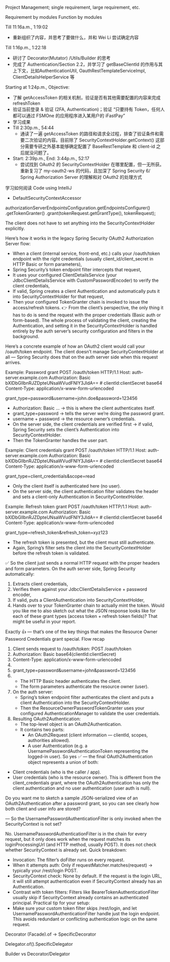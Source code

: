 
Project Management; single requirement, large requirement, etc.

Requirement by modules
Function by modules


Till 11:16a.m., 1:19:02
- 重新组织了内容，并思考了要做什么，并和 Wei Li 尝试确定内容

Till 1:16p.m., 1:22:18
- 研讨了 Decorator(Mutator) /Utils/Builder 的思考
- 完成了 Authentication/Section 2.2，并学习了 getBaseClientId 的作用与其上下文，比如AuthenticationUtil, OauthRestTemplateServiceImpl, ClientDetailsHelperService 等

Starting at 1:24p.m.,  Objective: 
- 了解 getAccessToken 的相关机制，验证是否有其他需要配置的内容来完成 refreshToken
- 验证当前登录 & 验证 (2FA, Authentication)；验证 “只要持有 Token，任何人都可以通过 FSMOne 的应用程序进入某用户的 iFastPay”
- 学习成果
- Till 2:30p.m., 54:44
    - 通读了一遍 getAccessToken 的路径和请求全过程，排查了验证条件和需要二次验证的内容。目前除了 SecurityContextHolder.getContext() 这部分需要专研之外基本能够确定配置了 BaseRestTemplate 和 client-id 之后就没问题了。
- Start: 2:39p.m., End: 3:44p.m., 52:17
    - 尝试找到 OAuth2 的 SecurityContextHolder 在哪里配置，但一无所获。重新复习了 my-oauth2-ws 的代码，且加深了 Spring Security 6/ Spring Authorization Server 的理解和对 OAuth2 的处理方式

学习如何阅读 Code using IntelliJ

* DefaultSecurityContextAccessor

authorizationServerEndpointsConfiguration.getEndpointsConfigurer()
    .getTokenGranter()
    .grant(tokenRequest.getGrantType(), tokenRequest);

The client does not have to set anything into the SecurityContextHolder explicitly.

Here’s how it works in the legacy Spring Security OAuth2 Authorization Server flow:
* When a client (internal service, front-end, etc.) calls your /oauth/token endpoint with the right credentials (usually client_id/client_secret in HTTP Basic or form parameters),
* Spring Security’s token endpoint filter intercepts that request,
* It uses your configured ClientDetailsService (your JdbcClientDetailsService with CustomPasswordEncoder) to verify the client credentials,
* If valid, Spring creates a client Authentication and automatically puts it into SecurityContextHolder for that request,
* Then your configured TokenGranter chain is invoked to issue the access/refresh tokens.
👉 From the client’s perspective, the only thing it has to do is send the request with the proper credentials (Basic auth or form-based). The whole process of validating the client, creating the Authentication, and setting it in the SecurityContextHolder is handled entirely by the auth server’s security configuration and filters in the background.

Here’s a concrete example of how an OAuth2 client would call your /oauth/token endpoint. The client doesn’t manage SecurityContextHolder at all — Spring Security does that on the auth server side when this request arrives.

Example: Password grant
POST /oauth/token HTTP/1.1
Host: auth-server.example.com
Authorization: Basic bXlDbGllbnRJZDpteUNsaWVudFNlY3JldA==   # clientId:clientSecret base64
Content-Type: application/x-www-form-urlencoded

grant_type=password&username=john.doe&password=123456
* Authorization: Basic … → this is where the client authenticates itself.
* grant_type=password → tells the server we’re doing the password grant.
* username + password → the resource owner’s credentials.
* On the server side, the client credentials are verified first → if valid, Spring Security sets the client’s Authentication into SecurityContextHolder.
* Then the TokenGranter handles the user part.

Example: Client credentials grant
POST /oauth/token HTTP/1.1
Host: auth-server.example.com
Authorization: Basic bXlDbGllbnRJZDpteUNsaWVudFNlY3JldA==   # clientId:clientSecret base64
Content-Type: application/x-www-form-urlencoded

grant_type=client_credentials&scope=read
* Only the client itself is authenticated here (no user).
* On the server side, the client authentication filter validates the header and sets a client-only Authentication in SecurityContextHolder.

Example: Refresh token grant
POST /oauth/token HTTP/1.1
Host: auth-server.example.com
Authorization: Basic bXlDbGllbnRJZDpteUNsaWVudFNlY3JldA==   # clientId:clientSecret base64
Content-Type: application/x-www-form-urlencoded

grant_type=refresh_token&refresh_token=xyz123
* The refresh token is presented, but the client must still authenticate.
* Again, Spring’s filter sets the client into the SecurityContextHolder before the refresh token is validated.

✅ So the client just sends a normal HTTP request with the proper headers and form parameters. On the auth server side, Spring Security automatically:
1. Extracts client credentials,
2. Verifies them against your JdbcClientDetailsService + password encoder,
3. If valid, puts a ClientAuthentication into SecurityContextHolder,
4. Hands over to your TokenGranter chain to actually mint the token.
Would you like me to also sketch out what the JSON response looks like for each of these grant types (access token + refresh token fields)? That might be useful in your report.

Exactly 👍 — that’s one of the key things that makes the Resource Owner Password Credentials grant special.
Flow recap
1. Client sends request to /oauth/token: POST /oauth/token
2. Authorization: Basic base64(clientId:clientSecret)
3. Content-Type: application/x-www-form-urlencoded
4. 
5. grant_type=password&username=john&password=123456
6. 
    * The HTTP Basic header authenticates the client.
    * The form parameters authenticate the resource owner (user).
7. On the auth server:
    * Spring’s token endpoint filter authenticates the client and puts a client Authentication into the SecurityContextHolder.
    * Then the ResourceOwnerPasswordTokenGranter uses your configured AuthenticationManager to validate the user credentials.
8. Resulting OAuth2Authentication:
    * The top-level object is an OAuth2Authentication.
    * It contains two parts:
        * An OAuth2Request (client information — clientId, scopes, authorities allowed).
        * A user Authentication (e.g. a UsernamePasswordAuthenticationToken representing the logged-in user).
So yes ✅ — the final OAuth2Authentication object represents a union of both:
* Client credentials (who is the caller / app).
* User credentials (who is the resource owner).
This is different from the client_credentials grant, where the OAuth2Authentication has only the client authentication and no user authentication (user auth is null).

Do you want me to sketch a sample JSON-serialized view of an OAuth2Authentication after a password grant, so you can see clearly how both client and user info are stored?


—
So the UsernamePasswordAuthenticationFilter is only invoked when the SecurityContext is not set?

No. UsernamePasswordAuthenticationFilter is in the chain for every request, but it only does work when the request matches its loginProcessingUrl (and HTTP method, usually POST). It does not check whether SecurityContext is already set.
Quick breakdown:
* Invocation: The filter’s doFilter runs on every request.
* When it attempts auth: Only if requestMatcher.matches(request) → typically your /rest/login POST.
* SecurityContext check: None by default. If the request is the login URL, it will still attempt authentication even if SecurityContext already has an Authentication.
* Contrast with token filters: Filters like BearerTokenAuthenticationFilter usually skip if SecurityContext already contains an authenticated principal.
Practical tip for your setup:
* Make sure your custom token filter skips /rest/login, and let UsernamePasswordAuthenticationFilter handle just the login endpoint. This avoids redundant or conflicting authentication logic on the same request.

Decorator (Facade).of -> SpecificDecorator

Delegator.of().SpecificDelegator

Builder vs Decorator/Delegator

